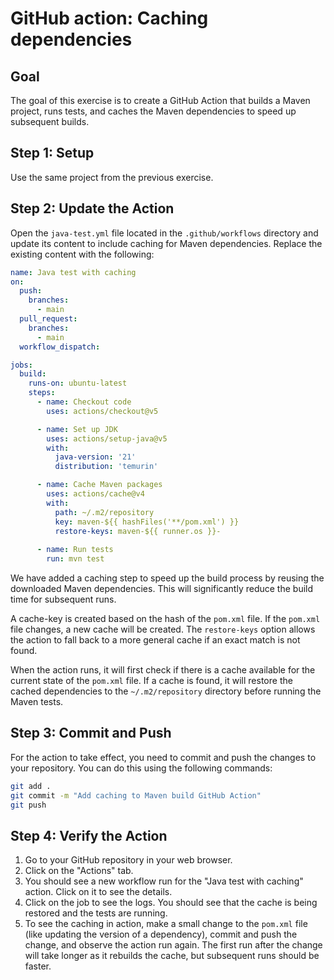 # GitHub action: Caching dependencies

## Goal
The goal of this exercise is to create a GitHub Action that builds a Maven project, runs tests, and caches the Maven dependencies to speed up subsequent builds.

## Step 1: Setup
Use the same project from the previous exercise.

## Step 2: Update the Action

Open the `java-test.yml` file located in the `.github/workflows` directory and update its content to include caching for Maven dependencies. Replace the existing content with the following:

```yaml
name: Java test with caching
on:
  push:
    branches:
      - main
  pull_request:
    branches:
      - main
  workflow_dispatch:

jobs:
  build:
    runs-on: ubuntu-latest
    steps:
      - name: Checkout code
        uses: actions/checkout@v5

      - name: Set up JDK
        uses: actions/setup-java@v5
        with:
          java-version: '21'
          distribution: 'temurin'

      - name: Cache Maven packages
        uses: actions/cache@v4
        with:
          path: ~/.m2/repository
          key: maven-${{ hashFiles('**/pom.xml') }}
          restore-keys: maven-${{ runner.os }}-
      
      - name: Run tests
        run: mvn test
```

We have added a caching step to speed up the build process by reusing the downloaded Maven dependencies. This will significantly reduce the build time for subsequent runs.

A cache-key is created based on the hash of the `pom.xml` file. If the `pom.xml` file changes, a new cache will be created. The `restore-keys` option allows the action to fall back to a more general cache if an exact match is not found.

When the action runs, it will first check if there is a cache available for the current state of the `pom.xml` file. If a cache is found, it will restore the cached dependencies to the `~/.m2/repository` directory before running the Maven tests.

## Step 3: Commit and Push
For the action to take effect, you need to commit and push the changes to your repository.
You can do this using the following commands:
```bash
git add .
git commit -m "Add caching to Maven build GitHub Action"
git push
```

## Step 4: Verify the Action
1. Go to your GitHub repository in your web browser.
2. Click on the "Actions" tab.
3. You should see a new workflow run for the "Java test with caching" action. Click on it to see the details.
4. Click on the job to see the logs. You should see that the cache is being restored and the tests are running.
5. To see the caching in action, make a small change to the `pom.xml` file (like updating the version of a dependency), commit and push the change, and observe the action run again. The first run after the change will take longer as it rebuilds the cache, but subsequent runs should be faster.